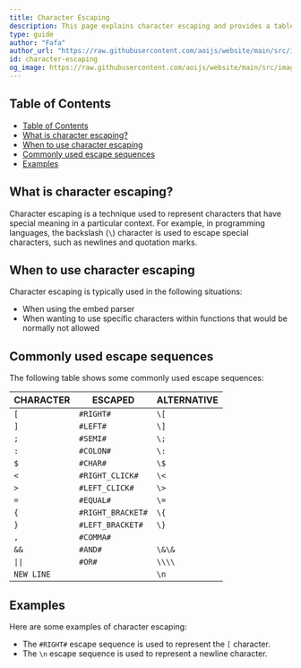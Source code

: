 ```yaml
---
title: Character Escaping
description: This page explains character escaping and provides a table of commonly used escape sequences.
type: guide
author: "Fafa"
author_url: "https://raw.githubusercontent.com/aoijs/website/main/src/images/contributors/fafa.png"
id: character-escaping
og_image: https://raw.githubusercontent.com/aoijs/website/main/src/images/og/11.png
---
```


<!-- omit from toc -->

## Table of Contents

- [Table of Contents](#table-of-contents)
- [What is character escaping?](#what-is-character-escaping)
- [When to use character escaping](#when-to-use-character-escaping)
- [Commonly used escape sequences](#commonly-used-escape-sequences)
- [Examples](#examples)

## What is character escaping?

Character escaping is a technique used to represent characters that have special meaning in a particular context. For example, in programming languages, the backslash (`\`) character is used to escape special characters, such as newlines and quotation marks.

## When to use character escaping

Character escaping is typically used in the following situations:

-   When using the embed parser
-   When wanting to use specific characters within functions that would be normally not allowed

## Commonly used escape sequences

The following table shows some commonly used escape sequences:

| CHARACTER  | ESCAPED           | ALTERNATIVE |
| ---------- | ----------------- | ----------- |
| `[`        | `#RIGHT#`         | `\[`        |
| `]`        | `#LEFT#`          | `\]`        |
| `;`        | `#SEMI#`          | `\;`        |
| `:`        | `#COLON#`         | `\:`        |
| `$`        | `#CHAR#`          | `\$`        |
| `<`        | `#RIGHT_CLICK#`   | `\<`        |
| `>`        | `#LEFT_CLICK#`    | `\>`        |
| `=`        | `#EQUAL#`         | `\=`        |
| `{`        | `#RIGHT_BRACKET#` | `\{`        |
| `}`        | `#LEFT_BRACKET#`  | `\}`        |
| `,`        | `#COMMA#`         |             |
| `&&`       | `#AND#`           | `\&\& `     |
| `\|\|`     | `#OR#`            | `\\\\`      |
| `NEW LINE` |                   | `\n`        |

## Examples

Here are some examples of character escaping:

-   The `#RIGHT#` escape sequence is used to represent the `[` character.
-   The `\n` escape sequence is used to represent a newline character.
